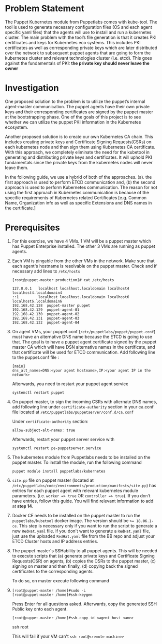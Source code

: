 # Problem Statement

The Puppet Kubernetes module from Puppetlabs comes with kube-tool. The tool is used to generate necessary configuration files (OS and each agent specific yaml files) that the agents will use to install and run a kubernetes cluster. The main problem with the tool’s file generation is that it creates PKI certificates and keys for Kubernetes eco systems. This includes PKI certificates as well as corresponding private keys which are later distributed over the network to subsequent puppet agents that are going to form the kubernetes cluster and relevant technologies cluster (i.e. etcd). This goes against the fundamentals of PKI: **the private key should never leave the owner**


# Investigation

One proposed solution to the problem is to utilize the puppet’s internal agent-master communication. The puppet agents have their own private keys and their corresponding certificates are signed by the puppet master at the bootstrapping phase. One of the goals of this project is to see whether we can utilize the puppet PKI information in the Kubernetes ecosystem.

Another proposed solution is to create our own Kubernetes CA chain. This includes creating private keys and Certificate Signing Requests(CSRs) on each kubernetes node and then sign them using Kubernetes CA certificate. With this approach, we completely eliminate the need for the kubetool in generating and distributing private keys and certificates. It will uphold PKI fundamentals since the private keys from the kubernetes nodes will never leave them. 

In the following guide, we use a hybrid of both of the approaches. (a). the first approach is used to perform ETCD communication and, (b) the second approach is used to perform Kubernetes communication. The reason for not using the first approach in Kubernetes communication is because of the specific requirements of Kubernetes related Certificates [e.g. Common Name, Organization info as well as specific Extensions and DNS names in the certificate.]


# Prerequisites

1.	For this exercise, we have 4 VMs. 1 VM will be a puppet master which has Puppet Enterprise installed. The other 3 VMs are running as puppet agents. 
2.	Each VM is pingable from the other VMs in the network. Make sure that each agent's hostname is resolvable on the puppet master. Check and if necessary add lines to `/etc/hosts`

    ```console
    [root@puppet-master production]# cat /etc/hosts

    127.0.0.1   localhost localhost.localdomain localhost4 localhost4.localdomain4
    ::1         localhost localhost.localdomain localhost6 localhost6.localdomain6
    192.168.42.128	puppet-master puppet
    192.168.42.129	puppet-agent-01
    192.168.42.130	puppet-agent-02
    192.168.42.131	puppet-agent-03
    192.168.42.132	puppet-agent-04
    ```
3.	On agent VMs, your puppet.conf (`/etc/puppetlabs/puppet/puppet.conf`) must have an alternative DNS name because the ETCD is going to use that. The goal is to have a puppet agent certificate signed by the puppet master CA which will have DSN alternative names in the certificate, and that certificate will be used for ETCD communication. Add following line to the puppet.conf file : 
    
    ```puppet
    [main] 
    dns_alt_names=DNS:<your agent hostname>,IP:<your agent IP in the network>
    ```

    Afterwards, you need to restart your puppet agent service 
        
    ```console
    systemctl restart puppet
    ```

4.	On puppet master, to sign the incoming CSRs with alternate DNS names, add following line under `certificate-authority`  section in your ca.conf file located at `/etc/puppetlabs/puppetserver/conf.d/ca.conf`

    Under `certificate-authority` section:

    ```puppet
    allow-subject-alt-names: true
    ```

    Afterwards, restart your puppet server service with

    ```console
    systemctl restart pe-puppetserver.service
    ```

5.	The kubernetes module from Puppetlabs needs to be installed on the puppet master. To install the module, run the following command
    
    ```console
    puppet module install puppetlabs/kubernetes
    ```

6.	`site.pp` file on puppet master (located at `/etc/puppetlabs/code/environments/production/manifests/site.pp`) has entries for each puppet agent with relevant kubernetes module parameters. (i.e. `worker => true` OR `controller => true`). If you don't have entries, follow this guide. You will find relevant information to add at **step 14**.

7.	Docker CE needs to be installed on the puppet master to run the `puppetlabs/kubetool` docker image. The version should be `>= 18.06.1-ce`. This step is necessary only if you want to run the script to generate a new `RedHat.yaml` file. If you don't want to generate a `RedHat.yaml` file, just use the uploaded `RedHat.yaml` file from the BB repo and adjust your ETCD Cluster hosts and IP address entries. 

8.	The puppet master's SSHability to all puppet agents. This will be needed to execute scripts that (a) generate private keys and Certificate Signing Requests(CSR) on agents, (b) copies the CSRs to the puppet master, (c) signing on master and then finally, (d) copying back the signed certificates to the corresponding agents. 

    To do so, on master execute following command 

9.	```console
    [root@puppet-master /home]#sudo -i 
    [root@puppet-master /home]#ssh-keygen
    ```
    
    Press Enter for all questions asked. Afterwards, copy the generated SSH Public key onto each agent.
    
    ```console
    [root@puppet-master /home]#ssh-copy-id <agent host name>
    ```

    ssh root
    
    This will fail if your VM can't `ssh root@<remote machine>`

